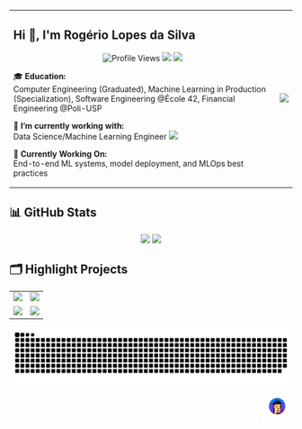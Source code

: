 <table>
  <tr>
    <td>
      <h2>Hi 👋, I'm Rogério Lopes da Silva</h2>
      <p align="center"> 
        <img src="https://komarev.com/ghpvc/?username=RogerioLS" alt="Profile Views"/>
        <img src="https://badges.frapsoft.com/os/v1/open-source.svg?v=102"/>
        <img src="https://github.com/RogerioLS/RogerioLS/actions/workflows/cobrinha.yml/badge.svg"/>
      </p>
      <p>
        🎓 <strong>Education:</strong><br>
        Computer Engineering (Graduated), Machine Learning in Production (Specialization), Software Engineering @École 42, Financial Engineering @Poli-USP
      </p>
      <p>
        🔭 <strong>I’m currently working with:</strong><br>
        Data Science/Machine Learning Engineer <img src="https://media.giphy.com/media/WUlplcMpOCEmTGBtBW/giphy.gif" width="30">
      </p>
      <p>
        🚀 <strong>Currently Working On:</strong><br>
        End-to-end ML systems, model deployment, and MLOps best practices
      </p>
    </td>
    <td>
      <img src="https://media1.giphy.com/media/v1.Y2lkPTc5MGI3NjExYXNkZTlneTY5aXFmdDVicXpwMHgxaHF2enc5cnQxaHo0dDByd3VtcyZlcD12MV9pbnRlcm5hbF9naWZfYnlfaWQmY3Q9Zw/Shjysy9EULgjYfXkdK/giphy.gif" width="400">
    </td>
  </tr>
</table>

## 📊 GitHub Stats  
<p align="center">
  <img src="https://github-readme-stats.vercel.app/api?username=RogerioLS&show_icons=true&theme=tokyonight"/>
  <img src="https://github-readme-stats.vercel.app/api/top-langs/?username=RogerioLS&langs_count=10&layout=compact&size_weight=0.5&count_weight=0.5&theme=tokyonight"/>
</p>

## 🗂️ Highlight Projects

<table align="center" border="0">
  <tr>
    <td>
      <a href="https://github.com/RogerioLS/TCC_MLOPS_UFSCAR_CAR_PLATE">
        <img src="https://github-readme-stats.vercel.app/api/pin/?username=RogerioLS&repo=TCC_MLOPS_UFSCAR_CAR_PLATE&show_icons=true&line_height=27&title_color=6aa6f8&text_color=8a919a&icon_color=6aa6f8&bg_color=22272e"/>
      </a>
    </td>
    <td>
      <a href="https://github.com/RogerioLS/Minishell-42sp">
        <img src="https://github-readme-stats.vercel.app/api/pin/?username=RogerioLS&repo=Minishell-42sp&show_icons=true&line_height=27&title_color=6aa6f8&text_color=8a919a&icon_color=6aa6f8&bg_color=22272e"/>
      </a>
    </td>
  </tr>
  <tr>
    <td>
      <a href="https://github.com/RogerioLS/Scikit-Learn">
        <img src="https://github-readme-stats.vercel.app/api/pin/?username=RogerioLS&repo=Scikit-Learn&show_icons=true&line_height=27&title_color=6aa6f8&text_color=8a919a&icon_color=6aa6f8&bg_color=22272e"/>
      </a>
    </td>
    <td>
      <a href="https://github.com/RogerioLS/RogerioLS">
        <img src="https://github-readme-stats.vercel.app/api/pin/?username=RogerioLS&repo=RogerioLS&show_icons=true&line_height=27&title_color=6aa6f8&text_color=8a919a&icon_color=6aa6f8&bg_color=22272e"/>
      </a>
    </td>
  </tr>
</table>



<div align="center">
  
  <img alt="github contribution grid snake animation" src="https://github.com/RogerioLS/RogerioLS/blob/output/github-contribution-grid-snake-dark.svg">
  
</div>
<a href="#"><img align='right' src='https://github.com/RogerioLS/RogerioLS/blob/main/foto_little.png' width='55'></a>













<!--

<p align="center">
  <a href="https://git.io/streak-stats">
    <img src="https://streak-stats.demolab.com?user=RogerioLs&theme=tokyonight" alt="GitHub Streak"/>
  </a>
</p>

**RogerioLS/RogerioLS** is a ✨ _special_ ✨ repository because its `README.md` (this file) appears on your GitHub profile.

Here are some ideas to get you started:

- 🔭 I’m currently working on ...
- 🌱 I’m currently learning ...
- 👯 I’m looking to collaborate on ...
- 🤔 I’m looking for help with ...
- 💬 Ask me about ...
- 📫 How to reach me: ...
- 😄 Pronouns: ...
- ⚡ Fun fact: ....
-->
